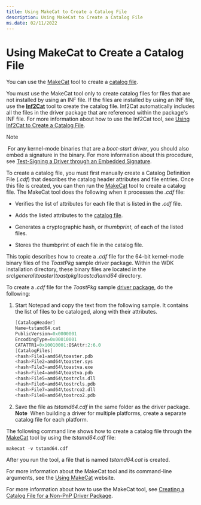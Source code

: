 ```yaml
---
title: Using MakeCat to Create a Catalog File
description: Using MakeCat to Create a Catalog File
ms.date: 02/11/2022
---
```


# Using MakeCat to Create a Catalog File

You can use the [MakeCat](/windows/win32/seccrypto/makecat) tool to create a [catalog file](catalog-files.md).

You must use the MakeCat tool only to create catalog files for files that are not installed by using an INF file. If the files are installed by using an INF file, use the [**Inf2Cat**](../devtest/inf2cat.md) tool to create the catalog file. Inf2Cat automatically includes all the files in the driver package that are referenced within the package's INF file. For more information about how to use the Inf2Cat tool, see [Using Inf2Cat to Create a Catalog File](using-inf2cat-to-create-a-catalog-file.md).

> [!NOTE]
> For any kernel-mode binaries that are a *boot-start driver*, you should also embed a signature in the binary. For more information about this procedure, see [Test-Signing a Driver through an Embedded Signature](test-signing-a-driver-through-an-embedded-signature.md).

To create a catalog file, you must first manually create a Catalog Definition File (*.cdf*) that describes the catalog header attributes and file entries. Once this file is created, you can then run the [MakeCat](/windows/win32/seccrypto/makecat) tool to create a catalog file. The MakeCat tool does the following when it processes the *.cdf* file:

-   Verifies the list of attributes for each file that is listed in the *.cdf* file.

-   Adds the listed attributes to the [catalog file](catalog-files.md).

-   Generates a cryptographic hash, or *thumbprint*, of each of the listed files.

-   Stores the thumbprint of each file in the catalog file.

This topic describes how to create a *.cdf* file for the 64-bit kernel-mode binary files of the *ToastPkg* sample driver package. Within the WDK installation directory, these binary files are located in the *src\\general\\toaster\\toastpkg\\toastcd\\amd64* directory.

To create a *.cdf* file for the *ToastPkg* sample [driver package](driver-packages.md), do the following:

1.  Start Notepad and copy the text from the following sample. It contains the list of files to be cataloged, along with their attributes.

    ```cpp
    [CatalogHeader]
    Name=tstamd64.cat
    PublicVersion=0x0000001
    EncodingType=0x00010001
    CATATTR1=0x10010001:OSAttr:2:6.0
    [CatalogFiles]
    <hash>File1=amd64\toaster.pdb
    <hash>File2=amd64\toaster.sys
    <hash>File3=amd64\toastva.exe
    <hash>File4=amd64\toastva.pdb
    <hash>File5=amd64\tostrcls.dll
    <hash>File6=amd64\tostrcls.pdb
    <hash>File7=amd64\tostrco2.dll
    <hash>File8=amd64\tostrco2.pdb
    ```

2.  Save the file as *tstamd64.cdf* in the same folder as the driver package.
    **Note**  When building a driver for multiple platforms, create a separate catalog file for each platform.

The following command line shows how to create a catalog file through the [MakeCat](/windows/win32/seccrypto/makecat) tool by using the *tstamd64.cdf* file:

```cpp
makecat -v tstamd64.cdf
```

After you run the tool, a file that is named *tstamd64.cat* is created.

For more information about the MakeCat tool and its command-line arguments, see the [Using MakeCat](/windows/win32/seccrypto/using-makecat) website.

For more information about how to use the MakeCat tool, see [Creating a Catalog File for a Non-PnP Driver Package](creating-a-catalog-file-for-a-non-pnp-driver-package.md).

